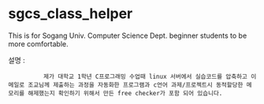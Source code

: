 # sgcs_class_helper
This is for Sogang Univ. Computer Science Dept. beginner students to be more comfortable.

설명 :

              제가 대학교 1학년 C프로그래밍 수업때 linux 서버에서 실습코드를 압축하고 이메일로 조교님께 제출하는 과정을 자동화한 프로그램과 c언어 과제/프로젝트시 동적할당한 메모리를 해제했는지 확인하기 위해서 만든 free checker가 포함 되어 있습니다.
              
